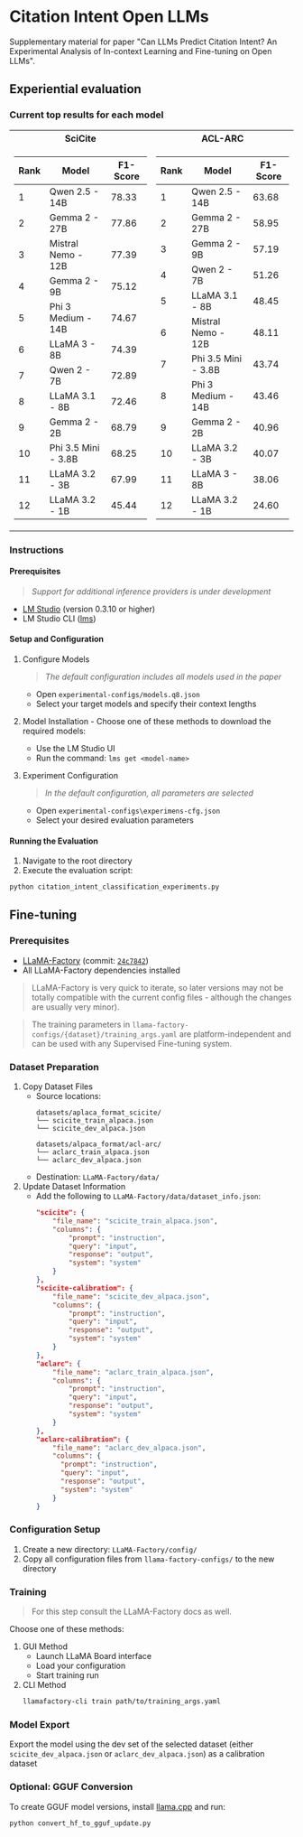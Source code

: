 # Citation Intent Open LLMs

Supplementary material for paper "Can LLMs Predict Citation Intent? An Experimental Analysis of In-context Learning and Fine-tuning on Open LLMs".


## Experiential evaluation

### Current top results for each model

<table>
<tr><th> SciCite </th><th> ACL-ARC </th></tr>
<tr><td>

| Rank | Model               | F1-Score |
| ---- | ------------------- | -------- |
|    1 | Qwen 2.5 - 14B      |    78.33 |
|    2 | Gemma 2 - 27B       |    77.86 |
|    3 | Mistral Nemo - 12B  |    77.39 |
|    4 | Gemma 2 - 9B        |    75.12 |
|    5 | Phi 3 Medium - 14B  |    74.67 |
|    6 | LLaMA 3 - 8B        |    74.39 |
|    7 | Qwen 2 - 7B         |    72.89 |
|    8 | LLaMA 3.1 - 8B      |    72.46 |
|    9 | Gemma 2 - 2B        |    68.79 |
|   10 | Phi 3.5 Mini - 3.8B |    68.25 |
|   11 | LLaMA 3.2 - 3B      |    67.99 |
|   12 | LLaMA 3.2 - 1B      |    45.44 |

</td><td>

| Rank | Model               | F1-Score |
| ---- | ------------------- | -------- |
|    1 | Qwen 2.5 - 14B      |    63.68 |
|    2 | Gemma 2 - 27B       |    58.95 |
|    3 | Gemma 2 - 9B        |    57.19 |
|    4 | Qwen 2 - 7B         |    51.26 |
|    5 | LLaMA 3.1 - 8B      |    48.45 |
|    6 | Mistral Nemo - 12B  |    48.11 |
|    7 | Phi 3.5 Mini - 3.8B |    43.74 |
|    8 | Phi 3 Medium - 14B  |    43.46 |
|    9 | Gemma 2 - 2B        |    40.96 |
|   10 | LLaMA 3.2 - 3B      |    40.07 |
|   11 | LLaMA 3 - 8B        |    38.06 |
|   12 | LLaMA 3.2 - 1B      |    24.60 |

</td></tr> </table>

### Instructions

#### Prerequisites
> *Support for additional inference providers is under development*
- [LM Studio](https://lmstudio.ai/) (version 0.3.10 or higher)
- LM Studio CLI ([lms](https://github.com/lmstudio-ai/lms))

#### Setup and Configuration
1. Configure Models
    > *The default configuration includes all models used in the paper*
    - Open `experimental-configs/models.q8.json`
    - Select your target models and specify their context lengths
      
2. Model Installation - Choose one of these methods to download the required models:
    - Use the LM Studio UI
    - Run the command: `lms get <model-name>`
    
3. Experiment Configuration
    > *In the default configuration, all parameters are selected*
    - Open `experimental-configs\experimens-cfg.json`
    - Select your desired evaluation parameters

#### Running the Evaluation
1. Navigate to the root directory
2. Execute the evaluation script:

```bash
python citation_intent_classification_experiments.py
```

## Fine-tuning

### Prerequisites
- [LLaMA-Factory](https://github.com/hiyouga/LLaMA-Factory) (commit: [`24c7842`](https://github.com/hiyouga/LLaMA-Factory/tree/24c78429489809873a1269a735ea5421340b32a2))
- All LLaMA-Factory dependencies installed

> LLaMA-Factory is very quick to iterate, so later versions may not be totally compatible with the current config files - although the changes are usually very minor).

> The training parameters in `llama-factory-configs/{dataset}/training_args.yaml` are platform-independent and can be used with any Supervised Fine-tuning system.

### Dataset Preparation
1. Copy Dataset Files
    - Source locations:
      ```
      datasets/aplaca_format_scicite/
      └── scicite_train_alpaca.json
      └── scicite_dev_alpaca.json
      
      datasets/alpaca_format/acl-arc/
      └── aclarc_train_alpaca.json
      └── aclarc_dev_alpaca.json
      ```
     - Destination: `LLaMA-Factory/data/`
2. Update Dataset Information
     - Add the following to `LLaMA-Factory/data/dataset_info.json`:  
       ```json
       "scicite": {
           "file_name": "scicite_train_alpaca.json",
           "columns": {
               "prompt": "instruction",
               "query": "input",
               "response": "output",
               "system": "system"
           }
       },
       "scicite-calibration": {
           "file_name": "scicite_dev_alpaca.json",
           "columns": {
               "prompt": "instruction",
               "query": "input",
               "response": "output",
               "system": "system"
           }
       },
       "aclarc": {
           "file_name": "aclarc_train_alpaca.json",
           "columns": {
               "prompt": "instruction",
               "query": "input",
               "response": "output",
               "system": "system"
           }
       },
       "aclarc-calibration": {
           "file_name": "aclarc_dev_alpaca.json",
           "columns": {
             "prompt": "instruction",
             "query": "input",
             "response": "output",
             "system": "system"
           }
       }
       ```

### Configuration Setup
1. Create a new directory: `LLaMA-Factory/config/`
2. Copy all configuration files from `llama-factory-configs/` to the new directory

### Training
> For this step consult the LLaMA-Factory docs as well.

Choose one of these methods:
1. GUI Method
    - Launch LLaMA Board interface
    - Load your configuration
    - Start training run
2. CLI Method
    ```bash
    llamafactory-cli train path/to/training_args.yaml
    ```

### Model Export
Export the model using the dev set of the selected dataset (either `scicite_dev_alpaca.json` or `aclarc_dev_alpaca.json`) as a calibration dataset

### Optional: GGUF Conversion
To create GGUF model versions, install [llama.cpp](https://github.com/ggml-org/llama.cpp) and run:
```bash
python convert_hf_to_gguf_update.py
```
